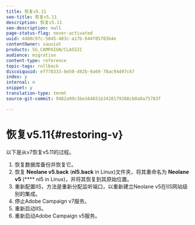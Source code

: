 ```yaml
---
title: 恢复v5.11
seo-title: 恢复v5.11
description: 恢复v5.11
seo-description: null
page-status-flag: never-activated
uuid: 4480c97c-5845-483c-a17b-644f05783b4e
contentOwner: sauviat
products: SG_CAMPAIGN/CLASSIC
audience: migration
content-type: reference
topic-tags: rollback
discoiquuid: ef778333-8e50-402b-9a69-78ac94497c67
index: y
internal: n
snippet: y
translation-type: tm+mt
source-git-commit: 9482a99c3be164651b3428179388cb0a8a75783f

---
```



# 恢复v5.11{#restoring-v}

以下是从v7恢复v5.11的过程。

1. 恢复数据库备份并恢复它。
1. 恢复 **Neolane v5.back** (**nl5.back** in Linux)文件夹，将其重命名为 **Neolane v5** (**** nl5 in Linux)，并将其恢复到其原始位置。
1. 重新配置IIS，方法是重新分配监听端口，以重新建立Neolane v5在IIS网站级别的集成。
1. 停止Adobe Campaign v7服务。
1. 重新启动IIS。
1. 重新启动Adobe Campaign v5服务。

